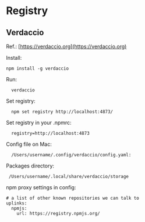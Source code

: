 # Registry

## Verdaccio
Ref.: [https://verdaccio.org](https://verdaccio.org)

Install:

    npm install -g verdaccio

Run:

      verdaccio

Set registry:

      npm set registry http://localhost:4873/

Set registry in your .npmrc:

      registry=http://localhost:4873

Config file on Mac:

      /Users/username/.config/verdaccio/config.yaml:

Packages directory:

     /Users/username/.local/share/verdaccio/storage

npm proxy settings in config:
```
# a list of other known repositories we can talk to
uplinks:
  npmjs:
    url: https://registry.npmjs.org/
```

